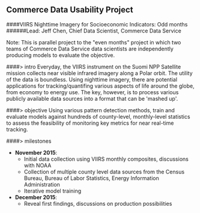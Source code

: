 ## Commerce Data Usability Project
####VIIRS Nighttime Imagery for Socioeconomic Indicators: Odd months
######Lead: Jeff Chen, Chief Data Scientist, Commerce Data Service

Note: This is parallel project to the "even months" project in which two teams of Commerce Data Service data scientists are independently producing models to evaluate the objective. 

####> intro
Everyday, the VIIRS instrument on the Suomi NPP Satellite mission collects near visible infrared imagery along a Polar orbit. The utility of the data is boundless. Using nighttime imagery, there are potential applications for tracking/quantifing various aspects of life around the globe, from economy to energy use. The key, however, is to process various publicly available data sources into a format that can be 'mashed up'.

####> objective
Using various pattern detection methods, train and evaluate models against hundreds of county-level, monthly-level statistics to assess the feasibility of monitoring key metrics for near real-time tracking.

####> milestones
- **November 2015**: 
  - Initial data collection using VIIRS monthly composites, discussions with NOAA
  - Collection of multiple county level data sources from the Census Bureau, Bureau of Labor Statistics, Energy Information Administration
  - Iterative model training 
- **December 2015**:
  - Reveal first findings, discussions on production possibilities

